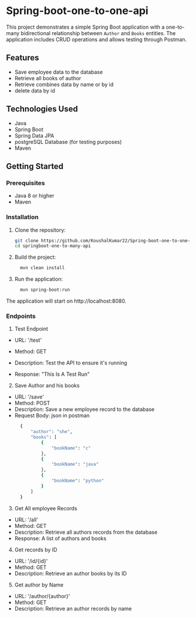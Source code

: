 # Spring-boot-one-to-one-api

This project demonstrates a simple Spring Boot application with a one-to-many bidirectional relationship between `Author` and `Books` entities. The application includes CRUD operations and allows testing through Postman.
## Features

- Save employee data to the database
- Retrieve all books of author
- Retrieve combines data by name or by id
- delete data by id

## Technologies Used

- Java
- Spring Boot
- Spring Data JPA
- postgreSQL Database (for testing purposes)
- Maven

## Getting Started

### Prerequisites

- Java 8 or higher
- Maven

### Installation

1. Clone the repository:
   ```sh
   git clone https://github.com/KoushalKumar22/Spring-boot-one-to-one-api.git
   cd springboot-one-to-many-api

2. Build the project:
   ```sh
     mvn clean install
3. Run the application:
   ```sh
     mvn spring-boot:run
The application will start on http://localhost:8080.

### Endpoints

1. Test Endpoint
- URL: '/test'

- Method: GET

- Description: Test the API to ensure it's running

- Response: "This Is A Test Run"

2. Save Author and his books
- URL: '/save'
- Method: POST
- Description: Save a new employee record to the database
- Request Body: json in postman
  ```sh
    {
        "author": "she",
        "books": [
            {
                "bookName": "c"
            },
            {
                "bookName": "java"
            },
            {
                "bookName": "python"
            }
        ]  
    }

3. Get All employee Records
- URL: '/all'
- Method: GET
- Description: Retrieve all authors records from the database
- Response: A list of authors and books
  
4. Get records by ID
- URL: '/id/{id}'
- Method: GET
- Description: Retrieve an author books by its ID
5. Get author by Name
- URL: '/author/{author}'
- Method: GET
- Description: Retrieve an author records by name


